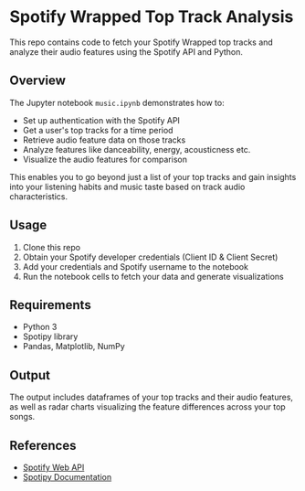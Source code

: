 # Spotify Wrapped Top Track Analysis

This repo contains code to fetch your Spotify Wrapped top tracks and analyze their audio features using the Spotify API and Python.

## Overview

The Jupyter notebook `music.ipynb` demonstrates how to:

- Set up authentication with the Spotify API
- Get a user's top tracks for a time period 
- Retrieve audio feature data on those tracks
- Analyze features like danceability, energy, acousticness etc.
- Visualize the audio features for comparison

This enables you to go beyond just a list of your top tracks and gain insights into your listening habits and music taste based on track audio characteristics.

## Usage

1. Clone this repo 
2. Obtain your Spotify developer credentials (Client ID & Client Secret)
3. Add your credentials and Spotify username to the notebook
4. Run the notebook cells to fetch your data and generate visualizations

## Requirements

- Python 3
- Spotipy library 
- Pandas, Matplotlib, NumPy

## Output

The output includes dataframes of your top tracks and their audio features, as well as radar charts visualizing the feature differences across your top songs.

## References

- [Spotify Web API](https://developer.spotify.com/documentation/web-api/)
- [Spotipy Documentation](https://spotipy.readthedocs.io/)
